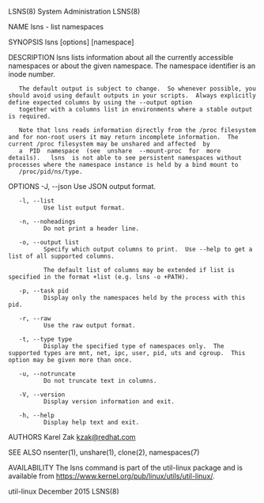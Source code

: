 
LSNS(8)                                                                                  System Administration                                                                                 LSNS(8)

NAME
       lsns - list namespaces

SYNOPSIS
       lsns [options] [namespace]

DESCRIPTION
       lsns lists information about all the currently accessible namespaces or about the given namespace.  The namespace identifier is an inode number.

       The default output is subject to change.  So whenever possible, you should avoid using default outputs in your scripts.  Always explicitly define expected columns by using the --output option
       together with a columns list in environments where a stable output is required.

       Note that lsns reads information directly from the /proc filesystem and for non-root users it may return incomplete information.  The current /proc filesystem may be unshared and affected  by
       a  PID  namespace  (see  unshare  --mount-proc  for  more  details).   lsns  is not able to see persistent namespaces without processes where the namespace instance is held by a bind mount to
       /proc/pid/ns/type.

OPTIONS
       -J, --json
              Use JSON output format.

       -l, --list
              Use list output format.

       -n, --noheadings
              Do not print a header line.

       -o, --output list
              Specify which output columns to print.  Use --help to get a list of all supported columns.

              The default list of columns may be extended if list is specified in the format +list (e.g. lsns -o +PATH).

       -p, --task pid
              Display only the namespaces held by the process with this pid.

       -r, --raw
              Use the raw output format.

       -t, --type type
              Display the specified type of namespaces only.  The supported types are mnt, net, ipc, user, pid, uts and cgroup.  This option may be given more than once.

       -u, --notruncate
              Do not truncate text in columns.

       -V, --version
              Display version information and exit.

       -h, --help
              Display help text and exit.

AUTHORS
       Karel Zak <kzak@redhat.com>

SEE ALSO
       nsenter(1), unshare(1), clone(2), namespaces(7)

AVAILABILITY
       The lsns command is part of the util-linux package and is available from https://www.kernel.org/pub/linux/utils/util-linux/.

util-linux                                                                                   December 2015                                                                                     LSNS(8)
